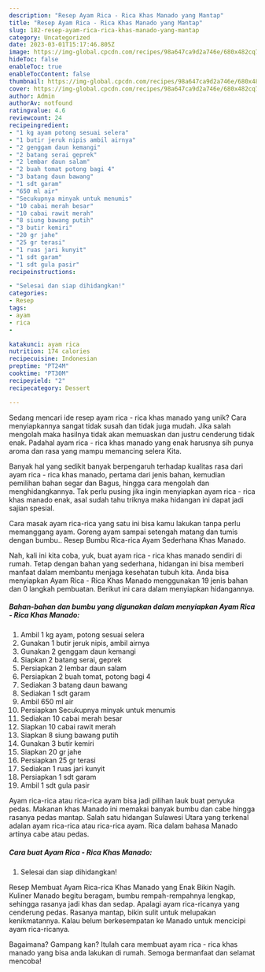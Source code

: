 ```yaml
---
description: "Resep Ayam Rica - Rica Khas Manado yang Mantap"
title: "Resep Ayam Rica - Rica Khas Manado yang Mantap"
slug: 182-resep-ayam-rica-rica-khas-manado-yang-mantap
category: Uncategorized
date: 2023-03-01T15:17:46.805Z
image: https://img-global.cpcdn.com/recipes/98a647ca9d2a746e/680x482cq70/ayam-rica-rica-khas-manado-foto-resep-utama.jpg
hideToc: false
enableToc: true
enableTocContent: false
thumbnail: https://img-global.cpcdn.com/recipes/98a647ca9d2a746e/680x482cq70/ayam-rica-rica-khas-manado-foto-resep-utama.jpg
cover: https://img-global.cpcdn.com/recipes/98a647ca9d2a746e/680x482cq70/ayam-rica-rica-khas-manado-foto-resep-utama.jpg
author: Admin
authorAv: notfound
ratingvalue: 4.6
reviewcount: 24
recipeingredient:
- "1 kg ayam potong sesuai selera"
- "1 butir jeruk nipis ambil airnya"
- "2 genggam daun kemangi"
- "2 batang serai geprek"
- "2 lembar daun salam"
- "2 buah tomat potong bagi 4"
- "3 batang daun bawang"
- "1 sdt garam"
- "650 ml air"
- "Secukupnya minyak untuk menumis"
- "10 cabai merah besar"
- "10 cabai rawit merah"
- "8 siung bawang putih"
- "3 butir kemiri"
- "20 gr jahe"
- "25 gr terasi"
- "1 ruas jari kunyit"
- "1 sdt garam"
- "1 sdt gula pasir"
recipeinstructions:

- "Selesai dan siap dihidangkan!"
categories:
- Resep
tags:
- ayam
- rica
- 

katakunci: ayam rica  
nutrition: 174 calories
recipecuisine: Indonesian
preptime: "PT24M"
cooktime: "PT30M"
recipeyield: "2"
recipecategory: Dessert

---
```





Sedang mencari ide resep ayam rica - rica khas manado yang unik? Cara menyiapkannya sangat tidak susah dan tidak juga mudah. Jika salah mengolah maka hasilnya tidak akan memuaskan dan justru cenderung tidak enak. Padahal ayam rica - rica khas manado yang enak harusnya sih punya aroma dan rasa yang mampu memancing selera Kita.





Banyak hal yang sedikit banyak berpengaruh terhadap kualitas rasa dari ayam rica - rica khas manado, pertama dari jenis bahan, kemudian pemilihan bahan segar dan Bagus, hingga cara mengolah dan menghidangkannya. Tak perlu pusing jika ingin menyiapkan ayam rica - rica khas manado enak,      asal sudah tahu triknya maka hidangan ini dapat jadi sajian spesial.














Cara masak ayam rica-rica yang satu ini bisa kamu lakukan tanpa perlu memanggang ayam. Goreng ayam sampai setengah matang dan tumis dengan bumbu.. Resep Bumbu Rica-rica Ayam Sederhana Khas Manado.






Nah, kali ini kita coba, yuk, buat ayam rica - rica khas manado sendiri di rumah. Tetap dengan bahan yang sederhana, hidangan ini bisa memberi manfaat dalam membantu menjaga kesehatan tubuh kita. Anda bisa menyiapkan Ayam Rica - Rica Khas Manado menggunakan 19 jenis bahan dan 0 langkah pembuatan. Berikut ini cara dalam menyiapkan hidangannya.

<!--inarticleads1-->

##### Bahan-bahan dan bumbu yang digunakan dalam menyiapkan Ayam Rica - Rica Khas Manado:

1. Ambil 1 kg ayam, potong sesuai selera
1. Gunakan 1 butir jeruk nipis, ambil airnya
1. Gunakan 2 genggam daun kemangi
1. Siapkan 2 batang serai, geprek
1. Persiapkan 2 lembar daun salam
1. Persiapkan 2 buah tomat, potong bagi 4
1. Sediakan 3 batang daun bawang
1. Sediakan 1 sdt garam
1. Ambil 650 ml air
1. Persiapkan Secukupnya minyak untuk menumis
1. Sediakan 10 cabai merah besar
1. Siapkan 10 cabai rawit merah
1. Siapkan 8 siung bawang putih
1. Gunakan 3 butir kemiri
1. Siapkan 20 gr jahe
1. Persiapkan 25 gr terasi
1. Sediakan 1 ruas jari kunyit
1. Persiapkan 1 sdt garam
1. Ambil 1 sdt gula pasir


Ayam rica-rica atau rica-rica ayam bisa jadi pilihan lauk buat penyuka pedas. Makanan khas Manado ini memakai banyak bumbu dan cabe hingga rasanya pedas mantap. Salah satu hidangan Sulawesi Utara yang terkenal adalan ayam rica-rica atau rica-rica ayam. Rica dalam bahasa Manado artinya cabe atau pedas. 

<!--inarticleads2-->

##### Cara buat Ayam Rica - Rica Khas Manado:


1. Selesai dan siap dihidangkan!

Resep Membuat Ayam Rica-rica Khas Manado yang Enak Bikin Nagih. Kuliner Manado begitu beragam, bumbu rempah-rempahnya lengkap, sehingga rasanya jadi khas dan sedap. Apalagi ayam rica-ricanya yang cenderung pedas. Rasanya mantap, bikin sulit untuk melupakan kenikmatannya. Kalau belum berkesempatan ke Manado untuk mencicipi ayam rica-ricanya. 

Bagaimana? Gampang kan? Itulah cara membuat ayam rica - rica khas manado yang bisa anda lakukan di rumah. Semoga bermanfaat dan selamat mencoba!

